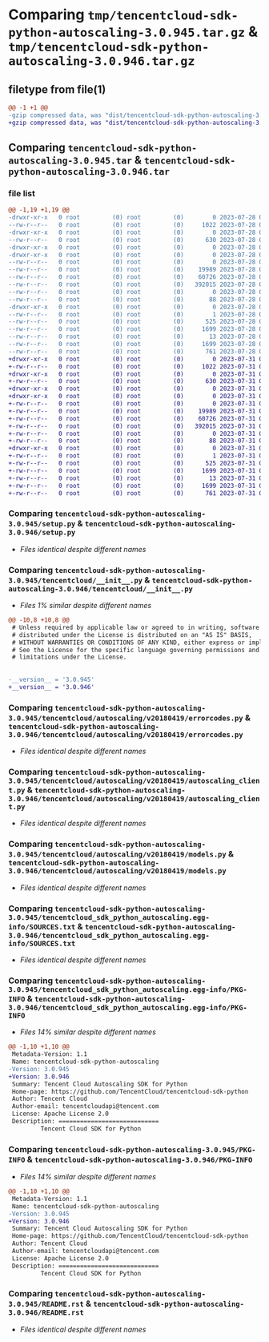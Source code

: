 # Comparing `tmp/tencentcloud-sdk-python-autoscaling-3.0.945.tar.gz` & `tmp/tencentcloud-sdk-python-autoscaling-3.0.946.tar.gz`

## filetype from file(1)

```diff
@@ -1 +1 @@
-gzip compressed data, was "dist/tencentcloud-sdk-python-autoscaling-3.0.945.tar", last modified: Fri Jul 28 00:21:26 2023, max compression
+gzip compressed data, was "dist/tencentcloud-sdk-python-autoscaling-3.0.946.tar", last modified: Mon Jul 31 00:19:13 2023, max compression
```

## Comparing `tencentcloud-sdk-python-autoscaling-3.0.945.tar` & `tencentcloud-sdk-python-autoscaling-3.0.946.tar`

### file list

```diff
@@ -1,19 +1,19 @@
-drwxr-xr-x   0 root         (0) root         (0)        0 2023-07-28 00:21:26.000000 tencentcloud-sdk-python-autoscaling-3.0.945/
--rw-r--r--   0 root         (0) root         (0)     1022 2023-07-28 00:21:26.000000 tencentcloud-sdk-python-autoscaling-3.0.945/setup.py
-drwxr-xr-x   0 root         (0) root         (0)        0 2023-07-28 00:21:26.000000 tencentcloud-sdk-python-autoscaling-3.0.945/tencentcloud/
--rw-r--r--   0 root         (0) root         (0)      630 2023-07-28 00:21:26.000000 tencentcloud-sdk-python-autoscaling-3.0.945/tencentcloud/__init__.py
-drwxr-xr-x   0 root         (0) root         (0)        0 2023-07-28 00:21:26.000000 tencentcloud-sdk-python-autoscaling-3.0.945/tencentcloud/autoscaling/
-drwxr-xr-x   0 root         (0) root         (0)        0 2023-07-28 00:21:26.000000 tencentcloud-sdk-python-autoscaling-3.0.945/tencentcloud/autoscaling/v20180419/
--rw-r--r--   0 root         (0) root         (0)        0 2023-07-28 00:21:26.000000 tencentcloud-sdk-python-autoscaling-3.0.945/tencentcloud/autoscaling/v20180419/__init__.py
--rw-r--r--   0 root         (0) root         (0)    19989 2023-07-28 00:21:26.000000 tencentcloud-sdk-python-autoscaling-3.0.945/tencentcloud/autoscaling/v20180419/errorcodes.py
--rw-r--r--   0 root         (0) root         (0)    60726 2023-07-28 00:21:26.000000 tencentcloud-sdk-python-autoscaling-3.0.945/tencentcloud/autoscaling/v20180419/autoscaling_client.py
--rw-r--r--   0 root         (0) root         (0)   392015 2023-07-28 00:21:26.000000 tencentcloud-sdk-python-autoscaling-3.0.945/tencentcloud/autoscaling/v20180419/models.py
--rw-r--r--   0 root         (0) root         (0)        0 2023-07-28 00:21:26.000000 tencentcloud-sdk-python-autoscaling-3.0.945/tencentcloud/autoscaling/__init__.py
--rw-r--r--   0 root         (0) root         (0)       88 2023-07-28 00:21:26.000000 tencentcloud-sdk-python-autoscaling-3.0.945/setup.cfg
-drwxr-xr-x   0 root         (0) root         (0)        0 2023-07-28 00:21:26.000000 tencentcloud-sdk-python-autoscaling-3.0.945/tencentcloud_sdk_python_autoscaling.egg-info/
--rw-r--r--   0 root         (0) root         (0)        1 2023-07-28 00:21:26.000000 tencentcloud-sdk-python-autoscaling-3.0.945/tencentcloud_sdk_python_autoscaling.egg-info/dependency_links.txt
--rw-r--r--   0 root         (0) root         (0)      525 2023-07-28 00:21:26.000000 tencentcloud-sdk-python-autoscaling-3.0.945/tencentcloud_sdk_python_autoscaling.egg-info/SOURCES.txt
--rw-r--r--   0 root         (0) root         (0)     1699 2023-07-28 00:21:26.000000 tencentcloud-sdk-python-autoscaling-3.0.945/tencentcloud_sdk_python_autoscaling.egg-info/PKG-INFO
--rw-r--r--   0 root         (0) root         (0)       13 2023-07-28 00:21:26.000000 tencentcloud-sdk-python-autoscaling-3.0.945/tencentcloud_sdk_python_autoscaling.egg-info/top_level.txt
--rw-r--r--   0 root         (0) root         (0)     1699 2023-07-28 00:21:26.000000 tencentcloud-sdk-python-autoscaling-3.0.945/PKG-INFO
--rw-r--r--   0 root         (0) root         (0)      761 2023-07-28 00:21:26.000000 tencentcloud-sdk-python-autoscaling-3.0.945/README.rst
+drwxr-xr-x   0 root         (0) root         (0)        0 2023-07-31 00:19:13.000000 tencentcloud-sdk-python-autoscaling-3.0.946/
+-rw-r--r--   0 root         (0) root         (0)     1022 2023-07-31 00:19:13.000000 tencentcloud-sdk-python-autoscaling-3.0.946/setup.py
+drwxr-xr-x   0 root         (0) root         (0)        0 2023-07-31 00:19:13.000000 tencentcloud-sdk-python-autoscaling-3.0.946/tencentcloud/
+-rw-r--r--   0 root         (0) root         (0)      630 2023-07-31 00:19:13.000000 tencentcloud-sdk-python-autoscaling-3.0.946/tencentcloud/__init__.py
+drwxr-xr-x   0 root         (0) root         (0)        0 2023-07-31 00:19:13.000000 tencentcloud-sdk-python-autoscaling-3.0.946/tencentcloud/autoscaling/
+drwxr-xr-x   0 root         (0) root         (0)        0 2023-07-31 00:19:13.000000 tencentcloud-sdk-python-autoscaling-3.0.946/tencentcloud/autoscaling/v20180419/
+-rw-r--r--   0 root         (0) root         (0)        0 2023-07-31 00:19:13.000000 tencentcloud-sdk-python-autoscaling-3.0.946/tencentcloud/autoscaling/v20180419/__init__.py
+-rw-r--r--   0 root         (0) root         (0)    19989 2023-07-31 00:19:13.000000 tencentcloud-sdk-python-autoscaling-3.0.946/tencentcloud/autoscaling/v20180419/errorcodes.py
+-rw-r--r--   0 root         (0) root         (0)    60726 2023-07-31 00:19:13.000000 tencentcloud-sdk-python-autoscaling-3.0.946/tencentcloud/autoscaling/v20180419/autoscaling_client.py
+-rw-r--r--   0 root         (0) root         (0)   392015 2023-07-31 00:19:13.000000 tencentcloud-sdk-python-autoscaling-3.0.946/tencentcloud/autoscaling/v20180419/models.py
+-rw-r--r--   0 root         (0) root         (0)        0 2023-07-31 00:19:13.000000 tencentcloud-sdk-python-autoscaling-3.0.946/tencentcloud/autoscaling/__init__.py
+-rw-r--r--   0 root         (0) root         (0)       88 2023-07-31 00:19:13.000000 tencentcloud-sdk-python-autoscaling-3.0.946/setup.cfg
+drwxr-xr-x   0 root         (0) root         (0)        0 2023-07-31 00:19:13.000000 tencentcloud-sdk-python-autoscaling-3.0.946/tencentcloud_sdk_python_autoscaling.egg-info/
+-rw-r--r--   0 root         (0) root         (0)        1 2023-07-31 00:19:13.000000 tencentcloud-sdk-python-autoscaling-3.0.946/tencentcloud_sdk_python_autoscaling.egg-info/dependency_links.txt
+-rw-r--r--   0 root         (0) root         (0)      525 2023-07-31 00:19:13.000000 tencentcloud-sdk-python-autoscaling-3.0.946/tencentcloud_sdk_python_autoscaling.egg-info/SOURCES.txt
+-rw-r--r--   0 root         (0) root         (0)     1699 2023-07-31 00:19:13.000000 tencentcloud-sdk-python-autoscaling-3.0.946/tencentcloud_sdk_python_autoscaling.egg-info/PKG-INFO
+-rw-r--r--   0 root         (0) root         (0)       13 2023-07-31 00:19:13.000000 tencentcloud-sdk-python-autoscaling-3.0.946/tencentcloud_sdk_python_autoscaling.egg-info/top_level.txt
+-rw-r--r--   0 root         (0) root         (0)     1699 2023-07-31 00:19:13.000000 tencentcloud-sdk-python-autoscaling-3.0.946/PKG-INFO
+-rw-r--r--   0 root         (0) root         (0)      761 2023-07-31 00:19:13.000000 tencentcloud-sdk-python-autoscaling-3.0.946/README.rst
```

### Comparing `tencentcloud-sdk-python-autoscaling-3.0.945/setup.py` & `tencentcloud-sdk-python-autoscaling-3.0.946/setup.py`

 * *Files identical despite different names*

### Comparing `tencentcloud-sdk-python-autoscaling-3.0.945/tencentcloud/__init__.py` & `tencentcloud-sdk-python-autoscaling-3.0.946/tencentcloud/__init__.py`

 * *Files 1% similar despite different names*

```diff
@@ -10,8 +10,8 @@
 # Unless required by applicable law or agreed to in writing, software
 # distributed under the License is distributed on an "AS IS" BASIS,
 # WITHOUT WARRANTIES OR CONDITIONS OF ANY KIND, either express or implied.
 # See the License for the specific language governing permissions and
 # limitations under the License.
 
 
-__version__ = '3.0.945'
+__version__ = '3.0.946'
```

### Comparing `tencentcloud-sdk-python-autoscaling-3.0.945/tencentcloud/autoscaling/v20180419/errorcodes.py` & `tencentcloud-sdk-python-autoscaling-3.0.946/tencentcloud/autoscaling/v20180419/errorcodes.py`

 * *Files identical despite different names*

### Comparing `tencentcloud-sdk-python-autoscaling-3.0.945/tencentcloud/autoscaling/v20180419/autoscaling_client.py` & `tencentcloud-sdk-python-autoscaling-3.0.946/tencentcloud/autoscaling/v20180419/autoscaling_client.py`

 * *Files identical despite different names*

### Comparing `tencentcloud-sdk-python-autoscaling-3.0.945/tencentcloud/autoscaling/v20180419/models.py` & `tencentcloud-sdk-python-autoscaling-3.0.946/tencentcloud/autoscaling/v20180419/models.py`

 * *Files identical despite different names*

### Comparing `tencentcloud-sdk-python-autoscaling-3.0.945/tencentcloud_sdk_python_autoscaling.egg-info/SOURCES.txt` & `tencentcloud-sdk-python-autoscaling-3.0.946/tencentcloud_sdk_python_autoscaling.egg-info/SOURCES.txt`

 * *Files identical despite different names*

### Comparing `tencentcloud-sdk-python-autoscaling-3.0.945/tencentcloud_sdk_python_autoscaling.egg-info/PKG-INFO` & `tencentcloud-sdk-python-autoscaling-3.0.946/tencentcloud_sdk_python_autoscaling.egg-info/PKG-INFO`

 * *Files 14% similar despite different names*

```diff
@@ -1,10 +1,10 @@
 Metadata-Version: 1.1
 Name: tencentcloud-sdk-python-autoscaling
-Version: 3.0.945
+Version: 3.0.946
 Summary: Tencent Cloud Autoscaling SDK for Python
 Home-page: https://github.com/TencentCloud/tencentcloud-sdk-python
 Author: Tencent Cloud
 Author-email: tencentcloudapi@tencent.com
 License: Apache License 2.0
 Description: ============================
         Tencent Cloud SDK for Python
```

### Comparing `tencentcloud-sdk-python-autoscaling-3.0.945/PKG-INFO` & `tencentcloud-sdk-python-autoscaling-3.0.946/PKG-INFO`

 * *Files 14% similar despite different names*

```diff
@@ -1,10 +1,10 @@
 Metadata-Version: 1.1
 Name: tencentcloud-sdk-python-autoscaling
-Version: 3.0.945
+Version: 3.0.946
 Summary: Tencent Cloud Autoscaling SDK for Python
 Home-page: https://github.com/TencentCloud/tencentcloud-sdk-python
 Author: Tencent Cloud
 Author-email: tencentcloudapi@tencent.com
 License: Apache License 2.0
 Description: ============================
         Tencent Cloud SDK for Python
```

### Comparing `tencentcloud-sdk-python-autoscaling-3.0.945/README.rst` & `tencentcloud-sdk-python-autoscaling-3.0.946/README.rst`

 * *Files identical despite different names*

